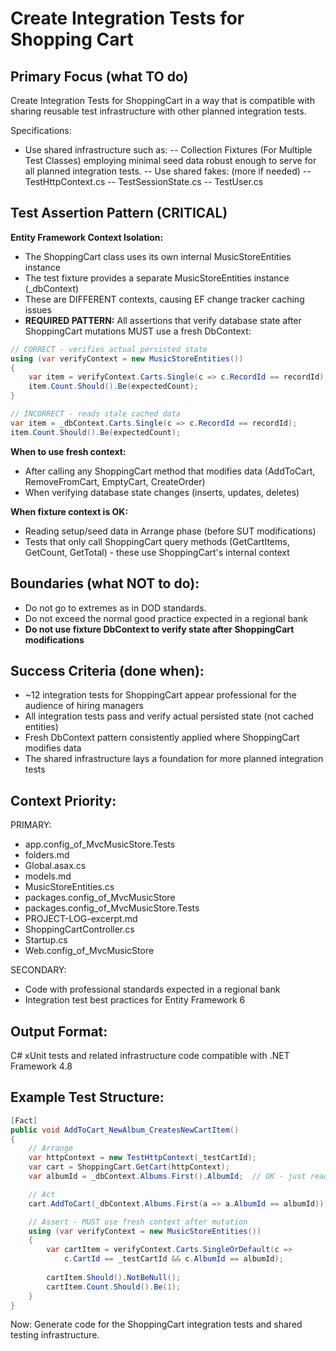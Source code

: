 # Create Integration Tests for Shopping Cart

## Primary Focus (what TO do)
Create Integration Tests for ShoppingCart in a way that is compatible with sharing reusable test infrastructure with other planned integration tests.

Specifications:
- Use shared infrastructure such as:
  -- Collection Fixtures (For Multiple Test Classes) employing minimal seed data robust enough to serve for all planned integration tests.
  -- Use shared fakes: (more if needed)
     -- TestHttpContext.cs
     -- TestSessionState.cs
     -- TestUser.cs

## Test Assertion Pattern (CRITICAL)
**Entity Framework Context Isolation:**
- The ShoppingCart class uses its own internal MusicStoreEntities instance
- The test fixture provides a separate MusicStoreEntities instance (_dbContext)
- These are DIFFERENT contexts, causing EF change tracker caching issues
- **REQUIRED PATTERN:** All assertions that verify database state after ShoppingCart mutations MUST use a fresh DbContext:
```csharp
// CORRECT - verifies actual persisted state
using (var verifyContext = new MusicStoreEntities())
{
    var item = verifyContext.Carts.Single(c => c.RecordId == recordId);
    item.Count.Should().Be(expectedCount);
}

// INCORRECT - reads stale cached data
var item = _dbContext.Carts.Single(c => c.RecordId == recordId);
item.Count.Should().Be(expectedCount);
```

**When to use fresh context:**
- After calling any ShoppingCart method that modifies data (AddToCart, RemoveFromCart, EmptyCart, CreateOrder)
- When verifying database state changes (inserts, updates, deletes)

**When fixture context is OK:**
- Reading setup/seed data in Arrange phase (before SUT modifications)
- Tests that only call ShoppingCart query methods (GetCartItems, GetCount, GetTotal) - these use ShoppingCart's internal context

## Boundaries (what NOT to do):
- Do not go to extremes as in DOD standards.  
- Do not exceed the normal good practice expected in a regional bank
- **Do not use fixture DbContext to verify state after ShoppingCart modifications**

## Success Criteria (done when):
- ~12 integration tests for ShoppingCart appear professional for the audience of hiring managers
- All integration tests pass and verify actual persisted state (not cached entities)
- Fresh DbContext pattern consistently applied where ShoppingCart modifies data
- The shared infrastructure lays a foundation for more planned integration tests

## Context Priority:
PRIMARY: 
- app.config_of_MvcMusicStore.Tests
- folders.md
- Global.asax.cs
- models.md
- MusicStoreEntities.cs
- packages.config_of_MvcMusicStore
- packages.config_of_MvcMusicStore.Tests
- PROJECT-LOG-excerpt.md
- ShoppingCartController.cs
- Startup.cs
- Web.config_of_MvcMusicStore

SECONDARY: 
- Code with professional standards expected in a regional bank
- Integration test best practices for Entity Framework 6

## Output Format:
C# xUnit tests and related infrastructure code compatible with .NET Framework 4.8

## Example Test Structure:
```csharp
[Fact]
public void AddToCart_NewAlbum_CreatesNewCartItem()
{
    // Arrange
    var httpContext = new TestHttpContext(_testCartId);
    var cart = ShoppingCart.GetCart(httpContext);
    var albumId = _dbContext.Albums.First().AlbumId;  // OK - just reading seed data

    // Act
    cart.AddToCart(_dbContext.Albums.First(a => a.AlbumId == albumId));

    // Assert - MUST use fresh context after mutation
    using (var verifyContext = new MusicStoreEntities())
    {
        var cartItem = verifyContext.Carts.SingleOrDefault(c => 
            c.CartId == _testCartId && c.AlbumId == albumId);
        
        cartItem.Should().NotBeNull();
        cartItem.Count.Should().Be(1);
    }
}
```

Now: Generate code for the ShoppingCart integration tests and shared testing infrastructure.